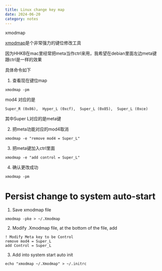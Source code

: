 ```yaml
---
title: Linux change key map
date: 2024-06-20
category: notes
---
```


xmodmap 

[xmodmap](https://www.x.org/archive/X11R6.8.1/doc/xmodmap.1.html)是个非常强力的键位修改工具

因为HHKB在mac里经常把meta当作ctrl来用，我希望在debian里面左边meta键跟ctrl是一样的效果

具体命令如下

1. 查看现在键位map
```
xmodmap -pm
```
mod4 对应的是 
```
Super_R (0x86),  Hyper_L (0xcf),  Super_L (0x85),  Super_L (0xce)
```
其中Super L对应的是meta键


2. 把meta功能对应的mod4取消
```
xmodmap -e "remove mod4 = Super_L" 
```

3. 把meta键加入ctrl里面
```
xmodmap -e "add control = Super_L" 
```

4. 确认更改成功
```
xmodmap -pm
```

# Persist change to system auto-start

1. Save xmodmap file
```
xmodmap -pke > ~/.Xmodmap
```

2. Modify .Xmodmap file, at the bottom of the file, add
```
! Modify Meta key to be Control 
remove mod4 = Super_L
add Control = Super_L
```

3. Add into system start auto init
```
echo "xmodmap ~/.Xmodmap" > ~/.initrc
```
